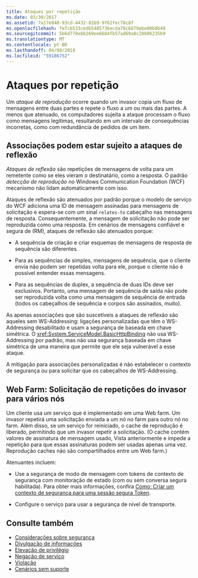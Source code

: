 ```yaml
---
title: Ataques por repetição
ms.date: 03/30/2017
ms.assetid: 7a17e040-93cd-4432-81b9-9f62fec78c8f
ms.openlocfilehash: fefcb533cedb5405736ecda70c6879ebe00b8b49
ms.sourcegitcommit: 5b6d778ebb269ee6684fb57ad69a8c28b06235b9
ms.translationtype: MT
ms.contentlocale: pt-BR
ms.lasthandoff: 04/08/2019
ms.locfileid: "59186752"
---
```

# <a name="replay-attacks"></a>Ataques por repetição
Um *ataque de reprodução* ocorre quando um invasor copia um fluxo de mensagens entre duas partes e repete o fluxo a um ou mais das partes. A menos que atenuado, os computadores sujeita a ataque processam o fluxo como mensagens legítimas, resultando em um intervalo de consequências incorretas, como com redundância de pedidos de um item.  
  
## <a name="bindings-may-be-subject-to-reflection-attacks"></a>Associações podem estar sujeito a ataques de reflexão  
 *Ataques de reflexão* são repetições de mensagens de volta para um remetente como se eles vieram o destinatário, como a resposta. O padrão *detecção de reprodução* no Windows Communication Foundation (WCF) mecanismo não lidam automaticamente com isso.  
  
 Ataques de reflexão são atenuados por padrão porque o modelo de serviço do WCF adiciona uma ID de mensagem assinadas para mensagens de solicitação e espera-se com um sinal `relates-to` cabeçalho nas mensagens de resposta. Consequentemente, a mensagem de solicitação não pode ser reproduzida como uma resposta. Em cenários de mensagens confiável e segura de (RM), ataques de reflexão são atenuados porque:  
  
-   A sequência de criação e criar esquemas de mensagens de resposta de sequência são diferentes.  
  
-   Para as sequências de simples, mensagens de sequência, que o cliente envia não podem ser repetidas volta para ele, porque o cliente não é possível entender essas mensagens.  
  
-   Para as sequências de duplex, a sequência de duas IDs deve ser exclusivos. Portanto, uma mensagem de sequência de saída não pode ser reproduzida volta como uma mensagem de sequência de entrada (todos os cabeçalhos de sequência e corpos são assinados, muito).  
  
 As apenas associações que são suscetíveis a ataques de reflexão são aqueles sem WS-Addressing: ligações personalizadas que têm o WS-Addressing desabilitado e usam a segurança de baseada em chave simétrica. O <xref:System.ServiceModel.BasicHttpBinding> não usa WS-Addressing por padrão, mas não usa segurança baseada em chave simétrica de uma maneira que permite que ele seja vulnerável a esse ataque.  
  
 A mitigação para associações personalizadas é não estabelecer o contexto de segurança ou para solicitar que os cabeçalhos de WS-Addressing.  
  
## <a name="web-farm-attacker-replays-request-to-multiple-nodes"></a>Web Farm: Solicitação de repetições do invasor para vários nós  
 Um cliente usa um serviço que é implementado em uma Web farm. Um invasor repetirá uma solicitação enviada a um nó no farm para outro nó no farm. Além disso, se um serviço for reiniciado, o cache de reprodução é liberado, permitindo que um invasor repetir a solicitação. (O cache contém valores de assinatura de mensagem usado, Vista anteriormente e impede a repetição para que essas assinaturas podem ser usadas apenas uma vez. Reprodução caches não são compartilhados entre um Web farm.)  
  
 Atenuantes incluem:  
  
-   Use a segurança de modo de mensagem com tokens de contexto de segurança com monitoração de estado (com ou sem conversa segura habilitada). Para obter mais informações, confira [Como: Criar um contexto de segurança para uma sessão segura Token](../../../../docs/framework/wcf/feature-details/how-to-create-a-security-context-token-for-a-secure-session.md).  
  
-   Configure o serviço para usar a segurança de nível de transporte.  
  
## <a name="see-also"></a>Consulte também

- [Considerações sobre segurança](../../../../docs/framework/wcf/feature-details/security-considerations-in-wcf.md)
- [Divulgação de informações](../../../../docs/framework/wcf/feature-details/information-disclosure.md)
- [Elevação de privilégio](../../../../docs/framework/wcf/feature-details/elevation-of-privilege.md)
- [Negação de serviço](../../../../docs/framework/wcf/feature-details/denial-of-service.md)
- [Violação](../../../../docs/framework/wcf/feature-details/tampering.md)
- [Cenários sem suporte](../../../../docs/framework/wcf/feature-details/unsupported-scenarios.md)
